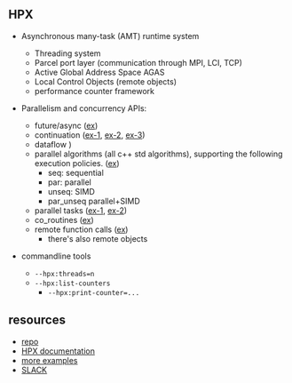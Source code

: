 ## HPX

- Asynchronous many-task (AMT) runtime system
    - Threading system
    - Parcel port layer (communication through MPI, LCI, TCP)
    - Active Global Address Space AGAS
    - Local Control Objects (remote objects)
    - performance counter framework

- Parallelism and concurrency APIs:
    - future/async ([ex](02_future_simple.cpp))
    - continuation ([ex-1](03_future_then.cpp), [ex-2](04_when_all.cpp), [ex-3](05_wait_all.cpp))
    - dataflow )
    - parallel algorithms (all c++ std algorithms), supporting the following execution policies. ([ex](07_for_each_par.cpp))
      - seq: sequential
      - par: parallel
      - unseq: SIMD
      - par_unseq parallel+SIMD
    - parallel tasks ([ex-1](08_parallel_tasks.cpp), [ex-2](09_parallel_tasks_with_return.cpp))
    - co_routines ([ex](10_co_wait.cpp))
    - remote function calls ([ex](11_remote_call.cpp))
        - there's also remote objects

- commandline tools
    - `--hpx:threads=n`
    - `--hpx:list-counters`
        - `--hpx:print-counter=...`

## resources
- [repo](https://github.com/STEllAR-GROUP/hpx)
- [HPX documentation](https://hpx-docs.stellar-group.org/latest/html/index.html)
- [more examples](https://github.com/STEllAR-GROUP/hpx/tree/master/examples)
- [SLACK](https://discord.gg/Tn9QuzVjvy)